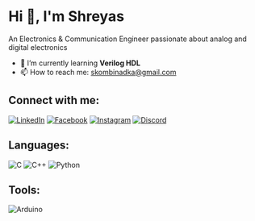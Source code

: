 # Hi 👋, I'm Shreyas

An Electronics & Communication Engineer passionate about analog and digital electronics

- 🌱 I’m currently learning **Verilog HDL**
- 📫 How to reach me: [skombinadka@gmail.com](mailto:skombinadka@gmail.com)

## Connect with me:
[![LinkedIn](https://img.shields.io/badge/-LinkedIn-blue?logo=linkedin&logoColor=white)](https://www.linkedin.com)
[![Facebook](https://img.shields.io/badge/-Facebook-blue?logo=facebook&logoColor=white)](https://www.facebook.com)
[![Instagram](https://img.shields.io/badge/-Instagram-purple?logo=instagram&logoColor=white)](https://www.instagram.com)
[![Discord](https://img.shields.io/badge/-Discord-blue?logo=discord&logoColor=white)](https://discord.com)

## Languages:
![C](https://img.shields.io/badge/-C-blue?logo=c&logoColor=white)
![C++](https://img.shields.io/badge/-C%2B%2B-blue?logo=c%2B%2B&logoColor=white)
![Python](https://img.shields.io/badge/-Python-yellow?logo=python&logoColor=white)

## Tools:
![Arduino](https://img.shields.io/badge/-Arduino-blue?logo=arduino&logoColor=white)
